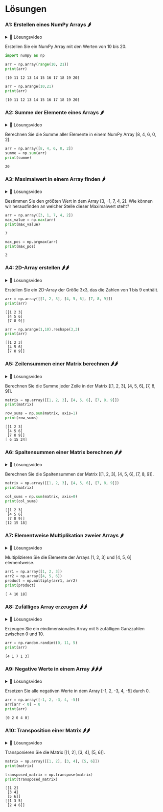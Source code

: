 # Lösungen

### A1: Erstellen eines NumPy Arrays 🌶️

<details>
<summary>
🎦 Lösungsvideo
</summary>
<iframe width="560" height="315" src="https://www.youtube.com/embed/WXiLq-vmXww?si=RdpivN32J9fYm9Yq" title="YouTube video player" frameborder="0" allow="accelerometer; autoplay; clipboard-write; encrypted-media; gyroscope; picture-in-picture; web-share" allowfullscreen></iframe>
</details>

Erstellen Sie ein NumPy Array mit den Werten von 10 bis 20.


```python
import numpy as np

arr = np.array(range(10, 21))
print(arr)
```

    [10 11 12 13 14 15 16 17 18 19 20]



```python
arr = np.arange(10,21)
print(arr)
```

    [10 11 12 13 14 15 16 17 18 19 20]


### A2: Summe der Elemente eines Arrays 🌶️

<details>
<summary>
🎦 Lösungsvideo
</summary>
<iframe width="560" height="315" src="https://www.youtube.com/embed/7fx5ETzCXq4?si=0ZkRnrtBhvAMAVOU" title="YouTube video player" frameborder="0" allow="accelerometer; autoplay; clipboard-write; encrypted-media; gyroscope; picture-in-picture; web-share" allowfullscreen></iframe>
</details>


Berechnen Sie die Summe aller Elemente in einem NumPy Array [8, 4, 6, 0, 2].


```python
arr = np.array([8, 4, 6, 0, 2])
summe = np.sum(arr)
print(summe)
```

    20


### A3: Maximalwert in einem Array finden 🌶️

<details>
<summary>
🎦 Lösungsvideo
</summary>
<iframe width="560" height="315" src="https://www.youtube.com/embed/jAwy_VNEkQY?si=ZX8AKjqIWjNoW3J7" title="YouTube video player" frameborder="0" allow="accelerometer; autoplay; clipboard-write; encrypted-media; gyroscope; picture-in-picture; web-share" allowfullscreen></iframe>
</details>


Bestimmen Sie den größten Wert in dem Array [3, -1, 7, 4, 2]. Wie können wir herausfinden an welcher Stelle dieser Maximalwert steht?


```python
arr = np.array([3, 1, 7, 4, 2])
max_value = np.max(arr)
print(max_value)
```

    7



```python
max_pos = np.argmax(arr)
print(max_pos)
```

    2


### A4: 2D-Array erstellen 🌶️🌶️

<details>
<summary>
🎦 Lösungsvideo
</summary>
<iframe width="560" height="315" src="https://www.youtube.com/embed/p6VmUaFuMNA?si=uhHj1DvU5y6Pgqgf" title="YouTube video player" frameborder="0" allow="accelerometer; autoplay; clipboard-write; encrypted-media; gyroscope; picture-in-picture; web-share" allowfullscreen></iframe>
</details>


Erstellen Sie ein 2D-Array der Größe 3x3, das die Zahlen von 1 bis 9 enthält.


```python
arr = np.array([[1, 2, 3], [4, 5, 6], [7, 8, 9]])
print(arr)
```

    [[1 2 3]
     [4 5 6]
     [7 8 9]]



```python
arr = np.arange(1,10).reshape(3,3)
print(arr)
```

    [[1 2 3]
     [4 5 6]
     [7 8 9]]


### A5: Zeilensummen einer Matrix berechnen 🌶️🌶️

<details>
<summary>
🎦 Lösungsvideo
</summary>
<iframe width="560" height="315" src="https://www.youtube.com/embed/QFdPRTw8JdI?si=nf1L31-3S_yQfkOL" title="YouTube video player" frameborder="0" allow="accelerometer; autoplay; clipboard-write; encrypted-media; gyroscope; picture-in-picture; web-share" allowfullscreen></iframe>
</details>


Berechnen Sie die Summe jeder Zeile in der Matrix [[1, 2, 3], [4, 5, 6], [7, 8, 9]].


```python
matrix = np.array([[1, 2, 3], [4, 5, 6], [7, 8, 9]])
print(matrix)

row_sums = np.sum(matrix, axis=1)
print(row_sums)
```

    [[1 2 3]
     [4 5 6]
     [7 8 9]]
    [ 6 15 24]


### A6: Spaltensummen einer Matrix berechnen 🌶️🌶️

<details>
<summary>
🎦 Lösungsvideo
</summary>
<iframe width="560" height="315" src="https://www.youtube.com/embed/C3SgGdinp1s?si=Hs7EzxyvnGIskje8" title="YouTube video player" frameborder="0" allow="accelerometer; autoplay; clipboard-write; encrypted-media; gyroscope; picture-in-picture; web-share" allowfullscreen></iframe>
</details>


Berechnen Sie die Spaltensummen der Matrix [[1, 2, 3], [4, 5, 6], [7, 8, 9]].


```python
matrix = np.array([[1, 2, 3], [4, 5, 6], [7, 8, 9]])
print(matrix)

col_sums = np.sum(matrix, axis=0)
print(col_sums)
```

    [[1 2 3]
     [4 5 6]
     [7 8 9]]
    [12 15 18]


### A7: Elementweise Multiplikation zweier Arrays 🌶️

<details>
<summary>
🎦 Lösungsvideo
</summary>
<iframe width="560" height="315" src="https://www.youtube.com/embed/zofVh35CQ8o?si=obcwRMNzP0U1c1Xf" title="YouTube video player" frameborder="0" allow="accelerometer; autoplay; clipboard-write; encrypted-media; gyroscope; picture-in-picture; web-share" allowfullscreen></iframe>
</details>


Multiplizieren Sie die Elemente der Arrays [1, 2, 3] und [4, 5, 6] elementweise.


```python
arr1 = np.array([1, 2, 3])
arr2 = np.array([4, 5, 6])
product = np.multiply(arr1, arr2)
print(product)
```

    [ 4 10 18]


### A8: Zufälliges Array erzeugen 🌶️🌶️

<details>
<summary>
🎦 Lösungsvideo
</summary>
<iframe width="560" height="315" src="https://www.youtube.com/embed/1h0NJ2pBXjQ?si=Cs1BNdX5z_E3o83O" title="YouTube video player" frameborder="0" allow="accelerometer; autoplay; clipboard-write; encrypted-media; gyroscope; picture-in-picture; web-share" allowfullscreen></iframe>
</details>


Erzeugen Sie ein eindimensionales Array mit 5 zufälligen Ganzzahlen zwischen 0 und 10.


```python
arr = np.random.randint(0, 11, 5)
print(arr)
```

    [4 1 7 1 3]


### A9: Negative Werte in einem Array 🌶️🌶️🌶️

<details>
<summary>
🎦 Lösungsvideo
</summary>
<iframe width="560" height="315" src="https://www.youtube.com/embed/o_xGwNTSquQ?si=mn95k7k_vluw7GYb" title="YouTube video player" frameborder="0" allow="accelerometer; autoplay; clipboard-write; encrypted-media; gyroscope; picture-in-picture; web-share" allowfullscreen></iframe>
</details>


Ersetzen Sie alle negativen Werte in dem Array [-1, 2, -3, 4, -5] durch 0.


```python
arr = np.array([-1, 2, -3, 4, -5])
arr[arr < 0] = 0
print(arr)
```

    [0 2 0 4 0]


### A10: Transposition einer Matrix 🌶️🌶️

<details>
<summary>
🎦 Lösungsvideo
</summary>
<iframe width="560" height="315" src="https://www.youtube.com/embed/le7D2v3re4g?si=LsveH1sVL6VOcjO_" title="YouTube video player" frameborder="0" allow="accelerometer; autoplay; clipboard-write; encrypted-media; gyroscope; picture-in-picture; web-share" allowfullscreen></iframe>
</details>


Transponieren Sie die Matrix [[1, 2], [3, 4], [5, 6]].


```python
matrix = np.array([[1, 2], [3, 4], [5, 6]])
print(matrix)

transposed_matrix = np.transpose(matrix)
print(transposed_matrix)
```

    [[1 2]
     [3 4]
     [5 6]]
    [[1 3 5]
     [2 4 6]]


